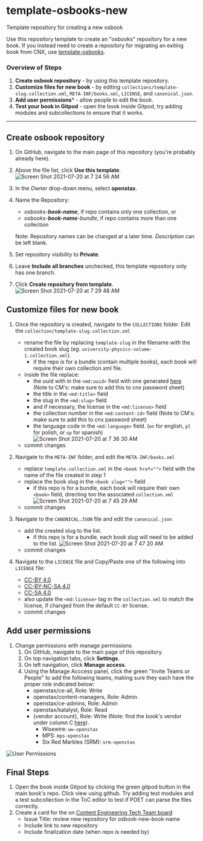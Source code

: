# template-osbooks-new
Template repository for creating a new osbook

Use this repository template to create an "osbooks" repository for a new book. If you instead need to create a repository for migrating an exiting book from CNX, use [template-osbooks](https://github.com/openstax/template-osbooks).

### Overview of Steps

1. **Create osbook repository** - by using this template repository.
2. **Customize files for new book** - by editing `collections/template-slug.collection.xml`, `META-INF/books.xml`, `LICENSE`, and `canonical.json`.
3. **Add user permissions*** - allow people to edit the book.
4. **Test your book in Gitpod** - open the book inside Gitpod, try adding modules and subcollections to ensure that it works.

---

## Create osbook repository

1. On GitHub, navigate to the main page of this repository (you're probably already here).
2. Above the file list, click **Use this template**.![Screen Shot 2021-07-20 at 7 24 56 AM](https://user-images.githubusercontent.com/30244554/126341590-baae4973-d518-4106-b41c-5c94b5018eb4.png)

3. In the _Owner_ drop-down menu, select **openstax**.
4. Name the Repository:

   - _osbooks-**book-name**_, if repo contains only one collection, or
   - _osbooks-**book-name**-bundle_, if repo contains more than one collection

   Note: Repository names can be changed at a later time. _Description_ can be left blank.

5. Set repository visibility to **Private**.

6. Leave **Include all branches** unchecked, this template repository only has one branch.

7. Click **Create repository from template**.![Screen Shot 2021-07-20 at 7 29 48 AM](https://user-images.githubusercontent.com/30244554/126342661-14938829-bd1a-4bf6-b6d2-48f2dedf4d47.png)


## Customize files for new book

1. Once the repository is created, navigate to the `COLLECTIONS` folder. Edit the `collection/template-slug.collection.xml`
    
    - rename the file by replacing `template-slug` in the filename with the created book slug (eg. `university-physics-volume-1.collection.xml`).
        - if the repo is for a bundle (contain multiple books), each book will require their own collection.xml file.
    - inside the file replace:
        - the uuid with in the `<md:uuid>` field with one generated [here](https://www.uuidtools.com/v4) (Note to CM's: make sure to add this to cnx password sheet)
        - the title in the `<md:title>` field
        - the slug in the `<md:slug>` field
        - and if necessary, the license in the `<md:license>` field
        - the collection number in the `<md:content-id>` field (Note to CM's: make sure to add this to cnx password sheet)
        - the language code in the `<md:language>` field. (`en` for english, `pl` for polish, or `sp` for spanish)
    ![Screen Shot 2021-07-20 at 7 36 30 AM](https://user-images.githubusercontent.com/30244554/126344043-27c4b5aa-c2e9-421b-a3e6-60ca95cd39ef.png)
    - commit changes

2. Navigate to the `META-INF` folder, and edit the `META-INF/books.xml`
    - replace `template.collection.xml` in the `<book href="">` field with the name of the file created in step 1
    - replace the book slug in the `<book slug="">` field
        - if this repo is for a bundle, each book will require their own `<book>` field, directing too the associated `collection.xml`
    ![Screen Shot 2021-07-20 at 7 45 29 AM](https://user-images.githubusercontent.com/30244554/126344715-395b1ab9-9e23-400a-92f1-f903b7d605e3.png)
    - commit changes

3. Navigate to the `CANONICAL.JSON` file and edit the `canonical.json`
    - add the created slug to the list.
        - if this repo is for a bundle, each book slug will need to be added to the list.
    ![Screen Shot 2021-07-20 at 7 47 20 AM](https://user-images.githubusercontent.com/30244554/126344968-91721928-202c-459c-ab6f-48ae32ec1cb4.png)
    - commit changes

4. Navigate to the `LICENSE` file and Copy/Paste one of the following into `LICENSE` file:

   - [CC-BY 4.0](https://github.com/openstax/content-synchronizer/blob/main/licenses/by-4.0)
   - [CC-BY-NC-SA 4.0](https://github.com/openstax/content-synchronizer/blob/main/licenses/by-nc-sa-4.0)
   - [CC-SA 4.0](https://github.com/openstax/content-synchronizer/blob/main/licenses/by-sa-4.0)
   - also update the `<md:license>` tag in the `collection.xml` to match the license, if changed from the default `CC-BY` license.
   - commit changes

## Add user permissions

1. Change permissions with manage permissions
   1. On GitHub, navigate to the main page of this repository.
   2. On top navigation tabs, click **Settings**.
   3. On left navigation, click **Manage access**.
   4. Using the Manage Acccess panel, click the green "Invite Teams or People" to add the following teams, making sure they each have the proper role indicated below:
      - openstax/ce-all, Role: Write
      - openstax/content-managers, Role: Admin
      - openstax/ce-admins, Role: Admin
      - openstax/katalyst, Role: Read
      - {vendor account}, Role: Write (Note: find the book's vendor under column C [here](https://docs.google.com/spreadsheets/d/1dVpPsE2wTIZyoC4n8GnooqpntC2IZDTjcSdNMPycfB0/edit#gid=254689054)).
         - Wisewire: `ww-openstax`
         - MPS: `mps-openstax`
         - Six Red Marbles (SRM): `srm-openstax`
        
![User Permissions](https://user-images.githubusercontent.com/8730430/133662150-76513e6a-ee23-44bf-b5b8-119f721ca3d7.png)

## Final Steps

1. Open the book inside Gitpod by clicking the green gitpod button in the main book's repo. Click view using github. Try adding test modules and a test subcollection in the ToC editor to test if POET can parse the files correctly.
2. Create a card for the on [Content Engineering Tech Team board](https://github.com/openstax/cnx/issues/new?assignees=&labels=&template=task.md)
   - Issue Title: review new repository for osbook-new-book-name
   - Include link to new repository
   - Include finalization date (when repo is needed by)
